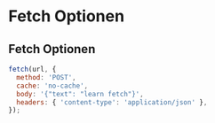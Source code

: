 # Fetch Optionen

## Fetch Optionen

```js
fetch(url, {
  method: 'POST',
  cache: 'no-cache',
  body: '{"text": "learn fetch"}',
  headers: { 'content-type': 'application/json' },
});
```

